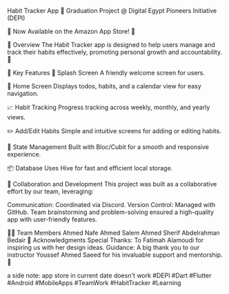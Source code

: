 Habit Tracker App 🎉
Graduation Project @ Digital Egypt Pioneers Initiative (DEPI)

🚀 Now Available on the Amazon App Store! 📱

📖 Overview
The Habit Tracker app is designed to help users manage and track their habits effectively, promoting personal growth and accountability. 🌱

🔑 Key Features
🎉 Splash Screen
A friendly welcome screen for users.

📅 Home Screen
Displays todos, habits, and a calendar view for easy navigation.

📈 Habit Tracking
Progress tracking across weekly, monthly, and yearly views.

✏️ Add/Edit Habits
Simple and intuitive screens for adding or editing habits.

🔄 State Management
Built with Bloc/Cubit for a smooth and responsive experience.

📦 Database
Uses Hive for fast and efficient local storage.

🤝 Collaboration and Development
This project was built as a collaborative effort by our team, leveraging:

Communication: Coordinated via Discord.
Version Control: Managed with GitHub.
Team brainstorming and problem-solving ensured a high-quality app with user-friendly features.

👨‍💻 Team Members
Ahmed Nafe
Ahmed Salem
Ahmed Sherif
Abdelrahman Bedair
🙏 Acknowledgments
Special Thanks:
To Fatimah Alamoudi for inspiring us with her design ideas.
Guidance:
A big thank you to our instructor Youssef Ahmed Saeed for his invaluable support and mentorship. 💙

a side note: app store in current date doesn't work 
#DEPI #Dart #Flutter #Android #MobileApps #TeamWork #HabitTracker #Learning
